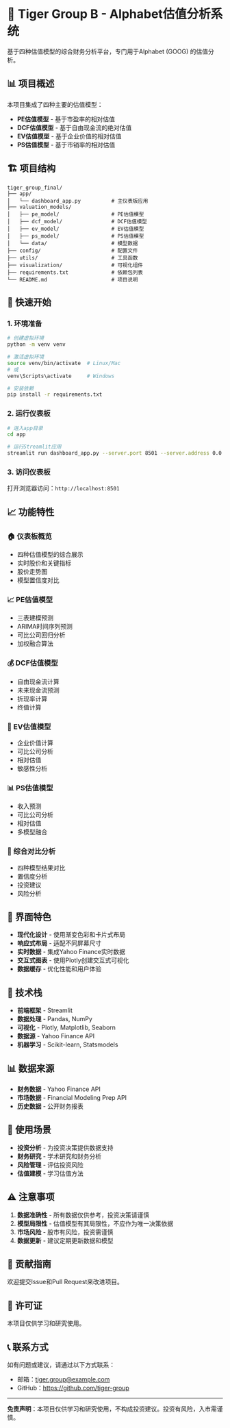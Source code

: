 # 🐯 Tiger Group B - Alphabet估值分析系统

基于四种估值模型的综合财务分析平台，专门用于Alphabet (GOOG) 的估值分析。

## 📊 项目概述

本项目集成了四种主要的估值模型：
- **PE估值模型** - 基于市盈率的相对估值
- **DCF估值模型** - 基于自由现金流的绝对估值
- **EV估值模型** - 基于企业价值的相对估值
- **PS估值模型** - 基于市销率的相对估值

## 🏗️ 项目结构

```
tiger_group_final/
├── app/
│   └── dashboard_app.py          # 主仪表板应用
├── valuation_models/
│   ├── pe_model/                 # PE估值模型
│   ├── dcf_model/                # DCF估值模型
│   ├── ev_model/                 # EV估值模型
│   ├── ps_model/                 # PS估值模型
│   └── data/                     # 模型数据
├── config/                       # 配置文件
├── utils/                        # 工具函数
├── visualization/                # 可视化组件
├── requirements.txt              # 依赖包列表
└── README.md                     # 项目说明
```

## 🚀 快速开始

### 1. 环境准备

```bash
# 创建虚拟环境
python -m venv venv

# 激活虚拟环境
source venv/bin/activate  # Linux/Mac
# 或
venv\Scripts\activate     # Windows

# 安装依赖
pip install -r requirements.txt
```

### 2. 运行仪表板

```bash
# 进入app目录
cd app

# 运行Streamlit应用
streamlit run dashboard_app.py --server.port 8501 --server.address 0.0.0.0
```

### 3. 访问仪表板

打开浏览器访问：`http://localhost:8501`

## 📈 功能特性

### 🏠 仪表板概览
- 四种估值模型的综合展示
- 实时股价和关键指标
- 股价走势图
- 模型置信度对比

### 📈 PE估值模型
- 三表建模预测
- ARIMA时间序列预测
- 可比公司回归分析
- 加权融合算法

### 💰 DCF估值模型
- 自由现金流计算
- 未来现金流预测
- 折现率计算
- 终值计算

### 🏢 EV估值模型
- 企业价值计算
- 可比公司分析
- 相对估值
- 敏感性分析

### 📊 PS估值模型
- 收入预测
- 可比公司分析
- 相对估值
- 多模型融合

### 🎯 综合对比分析
- 四种模型结果对比
- 置信度分析
- 投资建议
- 风险分析

## 🎨 界面特色

- **现代化设计** - 使用渐变色彩和卡片式布局
- **响应式布局** - 适配不同屏幕尺寸
- **实时数据** - 集成Yahoo Finance实时数据
- **交互式图表** - 使用Plotly创建交互式可视化
- **数据缓存** - 优化性能和用户体验

## 🔧 技术栈

- **前端框架** - Streamlit
- **数据处理** - Pandas, NumPy
- **可视化** - Plotly, Matplotlib, Seaborn
- **数据源** - Yahoo Finance API
- **机器学习** - Scikit-learn, Statsmodels

## 📊 数据来源

- **财务数据** - Yahoo Finance API
- **市场数据** - Financial Modeling Prep API
- **历史数据** - 公开财务报表

## 🎯 使用场景

- **投资分析** - 为投资决策提供数据支持
- **财务研究** - 学术研究和财务分析
- **风险管理** - 评估投资风险
- **估值建模** - 学习估值方法

## ⚠️ 注意事项

1. **数据准确性** - 所有数据仅供参考，投资决策请谨慎
2. **模型局限性** - 估值模型有其局限性，不应作为唯一决策依据
3. **市场风险** - 股市有风险，投资需谨慎
4. **数据更新** - 建议定期更新数据和模型

## 🤝 贡献指南

欢迎提交Issue和Pull Request来改进项目。

## 📄 许可证

本项目仅供学习和研究使用。

## 📞 联系方式

如有问题或建议，请通过以下方式联系：
- 邮箱：tiger.group@example.com
- GitHub：https://github.com/tiger-group

---

**免责声明**：本项目仅供学习和研究使用，不构成投资建议。投资有风险，入市需谨慎。
